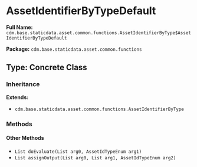# AssetIdentifierByTypeDefault

**Full Name:** `cdm.base.staticdata.asset.common.functions.AssetIdentifierByType$AssetIdentifierByTypeDefault`

**Package:** `cdm.base.staticdata.asset.common.functions`

## Type: Concrete Class

### Inheritance

**Extends:**
- `cdm.base.staticdata.asset.common.functions.AssetIdentifierByType`

### Methods

#### Other Methods

- `List doEvaluate(List arg0, AssetIdTypeEnum arg1)`
- `List assignOutput(List arg0, List arg1, AssetIdTypeEnum arg2)`

